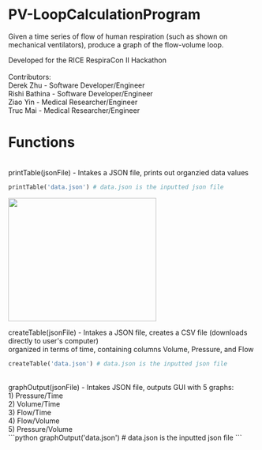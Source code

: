 # PV-LoopCalculationProgram
Given a time series of flow of human respiration (such as shown on mechanical ventilators), produce a graph of the flow-volume loop.

Developed for the RICE RespiraCon II Hackathon <br> <br>
Contributors: 
<br> Derek Zhu - Software Developer/Engineer
<br> Rishi Bathina - Software Developer/Engineer
<br> Ziao Yin - Medical Researcher/Engineer
<br> Truc Mai - Medical Researcher/Engineer
<br>

<h1> Functions </h1> <br>
printTable(jsonFile) - Intakes a JSON file, prints out organzied data values
<br>

```python
printTable('data.json') # data.json is the inputted json file
```

<img src="https://user-images.githubusercontent.com/57535849/152704873-4549cf48-0253-4443-afc7-5e89999c69cb.png" width="300" height="250"> <br>

createTable(jsonFile) - Intakes a JSON file, creates a CSV file (downloads directly to user's computer) <br>
                        organized in terms of time, containing columns Volume, Pressure, and Flow <br>
```python
createTable('data.json') # data.json is the inputted json file
```
<br>
graphOutput(jsonFile) - Intakes JSON file, outputs GUI with 5 graphs: <br>
                        1) Pressure/Time <br>
                        2) Volume/Time <br>
                        3) Flow/Time <br>
                        4) Flow/Volume <br>
                        5) Pressure/Volume <br>
```python
graphOutput('data.json') # data.json is the inputted json file
```
